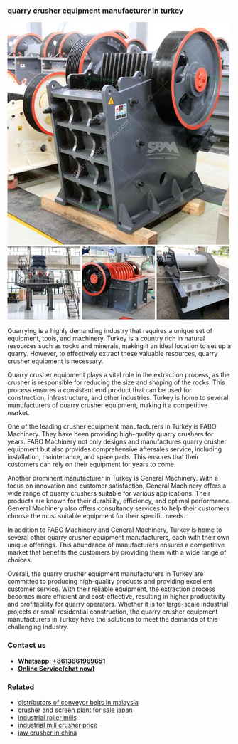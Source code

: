 <h3>quarry crusher equipment manufacturer in turkey</h3><img src='1708408476.jpg' alt=''><p>Quarrying is a highly demanding industry that requires a unique set of equipment, tools, and machinery. Turkey is a country rich in natural resources such as rocks and minerals, making it an ideal location to set up a quarry. However, to effectively extract these valuable resources, quarry crusher equipment is necessary.</p><p>Quarry crusher equipment plays a vital role in the extraction process, as the crusher is responsible for reducing the size and shaping of the rocks. This process ensures a consistent end product that can be used for construction, infrastructure, and other industries. Turkey is home to several manufacturers of quarry crusher equipment, making it a competitive market.</p><p>One of the leading crusher equipment manufacturers in Turkey is FABO Machinery. They have been providing high-quality quarry crushers for years. FABO Machinery not only designs and manufactures quarry crusher equipment but also provides comprehensive aftersales service, including installation, maintenance, and spare parts. This ensures that their customers can rely on their equipment for years to come.</p><p>Another prominent manufacturer in Turkey is General Machinery. With a focus on innovation and customer satisfaction, General Machinery offers a wide range of quarry crushers suitable for various applications. Their products are known for their durability, efficiency, and optimal performance. General Machinery also offers consultancy services to help their customers choose the most suitable equipment for their specific needs.</p><p>In addition to FABO Machinery and General Machinery, Turkey is home to several other quarry crusher equipment manufacturers, each with their own unique offerings. This abundance of manufacturers ensures a competitive market that benefits the customers by providing them with a wide range of choices.</p><p>Overall, the quarry crusher equipment manufacturers in Turkey are committed to producing high-quality products and providing excellent customer service. With their reliable equipment, the extraction process becomes more efficient and cost-effective, resulting in higher productivity and profitability for quarry operators. Whether it is for large-scale industrial projects or small residential construction, the quarry crusher equipment manufacturers in Turkey have the solutions to meet the demands of this challenging industry.</p><h3>Contact us</h3><ul><li><strong>Whatsapp:&nbsp;<a href="https://wa.me/8613661969651">+8613661969651</a></strong></li><li><a href="https://swt.shibang-china.com/?git&amp;zhl&amp;quarry crusher equipment manufacturer in turkey"><strong>Online Service(chat now)</strong></a></li></ul><h3>Related</h3><ul><li><a href='distributors of conveyor belts in malaysia.md'>distributors of conveyor belts in malaysia</a></li><li><a href='crusher and screen plant for sale japan.md'>crusher and screen plant for sale japan</a></li><li><a href='industrial roller mills.md'>industrial roller mills</a></li><li><a href='industrial mill crusher price.md'>industrial mill crusher price</a></li><li><a href='jaw crusher in china.md'>jaw crusher in china</a></li></ul>